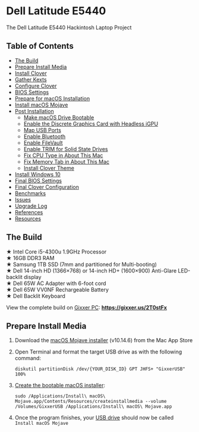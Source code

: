 # Dell Latitude E5440
The Dell Latitude E5440 Hackintosh Laptop Project

## Table of Contents

* [The Build](#the-build)
* [Prepare Install Media](#prepare-install-media)
* [Install Clover](#install-clover)
* [Gather Kexts](#gather-kexts)
* [Configure Clover](#configure-clover)
* [BIOS Settings](#bios-settings-version-f12c)
* [Prepare for macOS Installation](#prepare-for-macos-installation)
* [Install macOS Mojave](#install-macos-mojave)
* [Post Installation](#post-installation)
  * [Make macOS Drive Bootable](#make-macos-drive-bootable)
  * [Enable the Discrete Graphics Card with Headless iGPU](#enable-the-discrete-graphics-card-with-headless-igpu)
  * [Map USB Ports](#map-usb-ports)
  * [Enable Bluetooth](#enable-bluetooth)
  * [Enable FileVault](#enable-filevault)
  * [Enable TRIM for Solid State Drives](#enable-trim-for-solid-state-drives)
  * [Fix CPU Type in About This Mac](#fix-cpu-type-in-about-this-mac)
  * [Fix Memory Tab in About This Mac](#fix-memory-tab-in-about-this-mac)
  * [Install Clover Theme](#install-clover-theme)
* [Install Windows 10](#install-windows-10)
* [Final BIOS Settings](#final-bios-settings)
* [Final Clover Configuration](#final-clover-configuration)
* [Benchmarks](#benchmarks)
* [Issues](#issues)
* [Upgrade Log](#upgrade-log)
* [References](#references)
* [Resources](#resources)

## The Build

★ Intel Core i5-4300u 1.9GHz Processor<br>
★ 16GB DDR3 RAM<br>
★ Samsung 1TB SSD (7mm and partitioned for Multi-booting)<br>
★ Dell 14-inch HD (1366×768) or 14-inch HD+ (1600×900) Anti-Glare LED-backlit display<br>
★ Dell 65W AC Adapter with 6-foot cord<br>
★ Dell 65W VV0NF Rechargeable Battery<br>
★ Dell Backlit Keyboard<br>

View the complete build on [Gixxer PC](https://www.dualbootpc.com): **https://gixxer.us/2T0stFx**

## Prepare Install Media

1. Download the [macOS Mojave installer](https://www.dualbootpc.com/software/system/macos/mojave/) (v10.14.6) from the Mac App Store
2. Open Terminal and format the target USB drive as with the following command:

    `diskutil partitionDisk /dev/{YOUR_DISK_ID} GPT JHFS+ "GixxerUSB" 100%`
    
3. [Create the bootable macOS installer](https://www.dualbootpc.com/guide/creating-a-usb-installer/): 

    `sudo /Applications/Install\ macOS\ Mojave.app/Contents/Resources/createinstallmedia --volume /Volumes/GixxerUSB /Applications/Install\ macOS\ Mojave.app`

4. Once the program finishes, your [USB drive](https://www.dualbootpc.com/hardware/usb/) should now be called `Install macOS Mojave`

